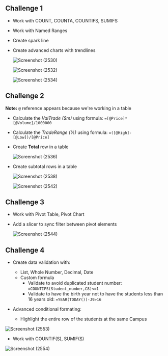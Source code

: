## Challenge 1
- Work with COUNT, COUNTA, COUNTIFS, SUMIFS
- Work with Named Ranges
- Create spark line
- Create advanced charts with trendlines
  
  ![Screenshot (2530)](https://github.com/mk-duong/learn-excel/assets/151535478/47d749b5-bd41-4add-b033-b6893641df54)

  ![Screenshot (2532)](https://github.com/mk-duong/learn-excel/assets/151535478/257dcf19-4dfd-46b0-b36c-3eea2078245e)

  ![Screenshot (2534)](https://github.com/mk-duong/learn-excel/assets/151535478/27ba932c-c61b-4c12-9a2a-68071249064b)

## Challenge 2
**Note:** `@` reference appears because we're working in a table
- Calculate the *ValTrade ($m)* using formula: `=[@Price]*[@Volume]/1000000`
- Calculate the *TradeRange (%)* using formula: `=([@High]-[@Low])/[@Price]`
  
- Create **Total** row in a table
  
  ![Screenshot (2536)](https://github.com/mk-duong/learn-excel/assets/151535478/2389de8b-c3a4-4865-92f0-f76227761c9c)

- Create subtotal rows in a table

  ![Screenshot (2538)](https://github.com/mk-duong/learn-excel/assets/151535478/d4931b76-5b6e-40ed-a2f2-f05366c51de5)
  
  ![Screenshot (2542)](https://github.com/mk-duong/learn-excel/assets/151535478/303a6817-ced8-4366-9024-3c676ac9a745)

## Challenge 3
- Work with Pivot Table, Pivot Chart
- Add a slicer to sync filter between pivot elements

  ![Screenshot (2544)](https://github.com/mk-duong/learn-excel/assets/151535478/9d508c4a-f4bd-46c2-8040-93e0b2058a0c)

## Challenge 4
- Create data validation with:
  + List, Whole Number, Decimal, Date
  + Custom formula
     + Validate to avoid duplicated student number: `=COUNTIFS(Student_number,C8)<=1`
     + Validate to have the birth year not to have the students less  than 16 years old: `=YEAR(TODAY())-J9>16`

- Advanced conditional formating:
  + Highlight the entire row of the students at the same Campus

![Screenshot (2553)](https://github.com/mk-duong/learning-materials/assets/151535478/6cffc952-7348-464c-83ff-7e0bdd08952f) 

- Work with COUNTIF(S), SUMIF(S)
  
![Screenshot (2554)](https://github.com/mk-duong/learning-materials/assets/151535478/d20e0157-0bb1-4ffb-b74d-ab3663465aa7)

